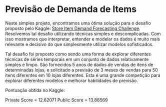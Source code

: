 # Previsão de Demanda de Items

Neste simples projeto, encontramos uma ótima solução para o desafio proposto pelo Kaggle: [Store Item Demand Forecasting Challenge](https://www.kaggle.com/c/demand-forecasting-kernels-only/overview). Resolvemos tal desafio utilizando técnicas simples e descomplicadas. Com isso mostramos que interpretar, entender e modelar os dados é muito mais relevante e decisivo do que simplesmente utilizar modelos sofisticados.

Tal desafio foi proposto como sendo uma forma de explorar diferentes técnicas de séries temporais em um conjunto de dados relativamente simples e limpo. São fornecidos 5 anos de dados de vendas de itens de determinadas lojas, e solicitado a previsão de 3 meses de vendas para 50 itens diferentes em 10 lojas diferentes. Esta é uma grande competição para explorar diferentes modelos e melhorar habilidades de previsão.

Pontuação obtida no Kaggle:

Private Score = 12.62071
Public Score = 13.88569